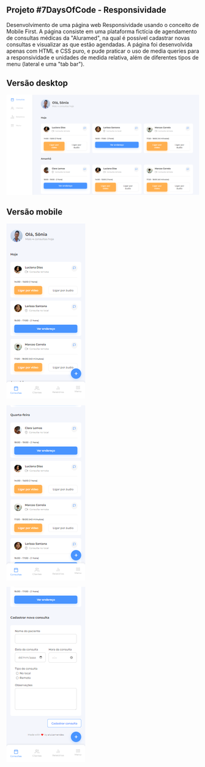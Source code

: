 
## Projeto #7DaysOfCode - Responsividade

Desenvolvimento de uma página web Responsividade usando o conceito de Mobile First. A página consiste em uma plataforma fictícia de agendamento de consultas médicas da "Aluramed", na qual é possível cadastrar novas consultas e visualizar as que estão agendadas. A página foi desenvolvida apenas com HTML e CSS puro, e pude praticar o uso de media queries para a responsividade e unidades de medida relativa, além de diferentes tipos de menu (lateral e uma "tab bar").

## Versão desktop

![Preview desktop](https://github.com/aluizamendes/responsividade-7DaysOfCode/blob/main/img/respondividade-7doc-desktop.png)

## Versão mobile

![Preview mobile](https://github.com/aluizamendes/responsividade-7DaysOfCode/blob/main/img/respondividade-7doc-mobile.png)

![Preview mobile](https://github.com/aluizamendes/responsividade-7DaysOfCode/blob/main/img/respondividade-7doc-mobile2.png)

![Preview mobile](https://github.com/aluizamendes/responsividade-7DaysOfCode/blob/main/img/respondividade-7doc-mobile3.png)

